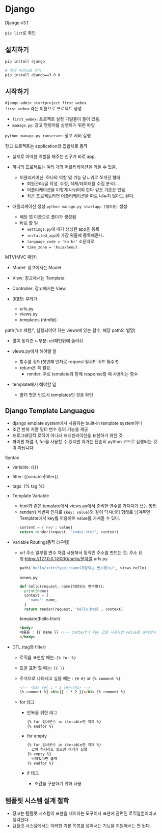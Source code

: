 # Django

Django v3.1

`pip list`로 확인

## 설치하기

```bash
pip install django

# 특정 버전으로 받기
pip install django==3.0.8
```

## 시작하기

`django-admin startproject first_webex`  
`first-webex` 라는 이름으로 프로젝트 생성

- `first_webex`: 프로젝트 설정 파일들이 들어 있음.
- `manage.py`: 장고 명령어를 실행하기 위한 파일

`python manage.py runserver`: 장고 서버 실행

장고 프로젝트는 application의 집합체로 동작

- 실제로 어떠한 역할을 해주는 친구가 바로 app.
- 하나의 프로젝트는 여러 개의 어플리케이션을 가질 수 있음.
  - 어플리케이션: 하나의 역할 및 기능 당ㄴ위로 쪼개진 형태.
    - 회원관리/글 작성, 수정, 삭제/데이터를 수집 분석/...
    - 어플리케이션을 이렇게 나뉘어야 한다 같은 기준은 없음
    - 작은 프로젝트라면 어플리케이션을 따로 나누지 않아도 된다.

- 애플리케이션 생성
  `python manage.py startapp [앱이름]` 생성
  - 해당 앱 이름으로 폴더가 생성됨
  - 바로 할 일
    - `settings.py`에 내가 생성한 app을 등록
    - `installed_app`에 가장 윗줄에 등록해준다.
    - `language_code = 'ko-kr'` 소문자로
    - `time_zone = 'Asia/Seoul`

MTV(MVC 패턴)

- Model: 장고에서는 Model
- View: 장고에서는 Template
- Controller: 장고에서는 View

- 3대장: 우리가
  - urls.py
  - views.py
  - templates (html들)

path('url 패턴/', 실행되어야 하는 views에 있는 함수, 해당 path의 별명)

- 많이 놓치즌 ㄴ부분: url패턴뒤에 슬러쉬

- views.py에서 해야할 일
  - 함수를 정의(첫번째 인자로 request 필수!!! 꼭!!! 필수!!)
  - return은 꼭 필요.
    - render: 주로 template과 함께 response할 때 사용되는 함수

- template에서 해야할 일
  - 폴더 명은 반드시 templates인 것을 확인

## Django Template Languague

- django emplate system에서 사용하는 built-in template system이다
- 조건 반복 치환 필터 변수 등의 기능을 제공
- 프로그래밍적 로직이 아니라 프레젠테이션을 표현하기 위한 것
- 파이썬 처럼 if, for을 사용할 수 있지만 이거는 단순히 python 코드로 실행되는 것이 아닙니다.

Syntax

- variable: {{}}
- filter: {{variable|filter}}
- tags: {% tag %}

- Template Variable
  - html과 같은 template에서 views.py에서 준비한 변수를 가져다가 쓰는 방법
  - render() 세번째 인자로 `{key: value}`와 같이 딕셔너리 형태로 넘겨주면 Template에서 key를 이용하여 value를 가져올 수 있다.
    ```python
    content = {'key': value}
    return render(request, 'index.html', context)
    ```

- Variable Routing(동적 라우팅)
  - url 주소 일부를 변수 처럼 사용해서 동적인 주소를 만드는 것.
    주소 요청:https://127.0.0.1:8000/hello/문자열
    urls.py

    ```python
    path('hello/<str(type):name(저장되는 변수명)>/', views.hello)
    ```

    views.py

    ```python
    def hello(request, name(저장되는 변수명)):
      print(name)
      context = {
        'name': name,
      }
      return render(request, 'hello.html', context)
    ```

    template(hello.html)

    ```html
    <body>
    이름은 : {{ name }} <!-- context의 key 값을 사용하면 value를 출력한다. -->
    </body>
    ```

- DTL (tag와 filter)
  - 로직을 표현할 때는: `{% for %}`
  - 값을 표현 할 때는: `{{ }}`
  - 주석으로 나타내고 싶을 때는 : `{# #}` or `{% comment %}`

    ```html
    <!-- <h1> {#{ i * 2 }#}</h1> -->
    {% comment %} <h1>{{ i * 2 }}</h1> {% comment %}
    ```

  - for 태그
    - 반복을 위한 태그

      ```html
      {% for 임시변수 in iterable한 객체 %}
      {% endfor %}
      ```

    - for empty

      ```html
      {% for 임시변수 in iterable한 객체 %}
        값이 하나라도 있으면 여기가 실행
      {% empty %}
        비어있다면 출력
      {% endfor %}
      ```

    - if 태그
      - 조건을 구분하기 위해 사용

## 템플릿 시스템 설계 철학

- 장고는 템플릿 시스템이 표현을 제어하는 도구이자 표현에 관련된 로직일뿐이라고 생각한다.
- 템플릿 시스템에서는 이러한 기본 목표를 넘어서는 기능을 지원해서는 안 된다.
